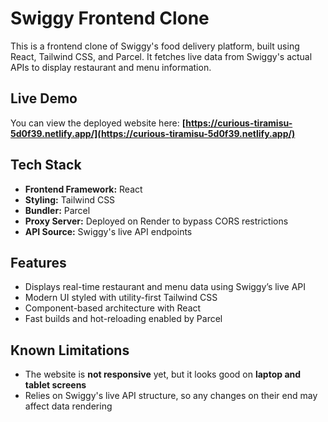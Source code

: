 # Swiggy Frontend Clone

This is a frontend clone of Swiggy's food delivery platform, built using React, Tailwind CSS, and Parcel. It fetches live data from Swiggy's actual APIs to display restaurant and menu information.

## Live Demo

You can view the deployed website here:
**[https://curious-tiramisu-5d0f39.netlify.app/](https://curious-tiramisu-5d0f39.netlify.app/)**

## Tech Stack

* **Frontend Framework:** React
* **Styling:** Tailwind CSS
* **Bundler:** Parcel
* **Proxy Server:** Deployed on Render to bypass CORS restrictions
* **API Source:** Swiggy's live API endpoints

## Features

* Displays real-time restaurant and menu data using Swiggy’s live API
* Modern UI styled with utility-first Tailwind CSS
* Component-based architecture with React
* Fast builds and hot-reloading enabled by Parcel

## Known Limitations

* The website is **not responsive** yet, but it looks good on **laptop and tablet screens**
* Relies on Swiggy's live API structure, so any changes on their end may affect data rendering

